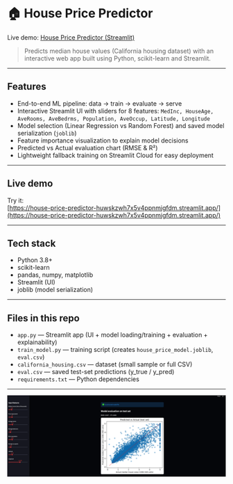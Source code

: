 # 🏠 House Price Predictor

Live demo: [House Price Predictor (Streamlit)](https://house-price-predictor-huwskzwh7x5v4ppnmjgfdm.streamlit.app/)

> Predicts median house values (California housing dataset) with an interactive web app built using Python, scikit-learn and Streamlit.

---

## Features
- End-to-end ML pipeline: data → train → evaluate → serve
- Interactive Streamlit UI with sliders for 8 features:
  `MedInc, HouseAge, AveRooms, AveBedrms, Population, AveOccup, Latitude, Longitude`
- Model selection (Linear Regression vs Random Forest) and saved model serialization (`joblib`)
- Feature importance visualization to explain model decisions
- Predicted vs Actual evaluation chart (RMSE & R²)
- Lightweight fallback training on Streamlit Cloud for easy deployment

---

## Live demo
Try it:  
[https://house-price-predictor-huwskzwh7x5v4ppnmjgfdm.streamlit.app/](https://house-price-predictor-huwskzwh7x5v4ppnmjgfdm.streamlit.app/)

---

## Tech stack
- Python 3.8+
- scikit-learn
- pandas, numpy, matplotlib
- Streamlit (UI)
- joblib (model serialization)

---

## Files in this repo
- `app.py` — Streamlit app (UI + model loading/training + evaluation + explainability)
- `train_model.py` — training script (creates `house_price_model.joblib`, `eval.csv`)
- `california_housing.csv` — dataset (small sample or full CSV)
- `eval.csv` — saved test-set predictions (y_true / y_pred)
- `requirements.txt` — Python dependencies

---

![App screenshot](assets/screenshot.png)
